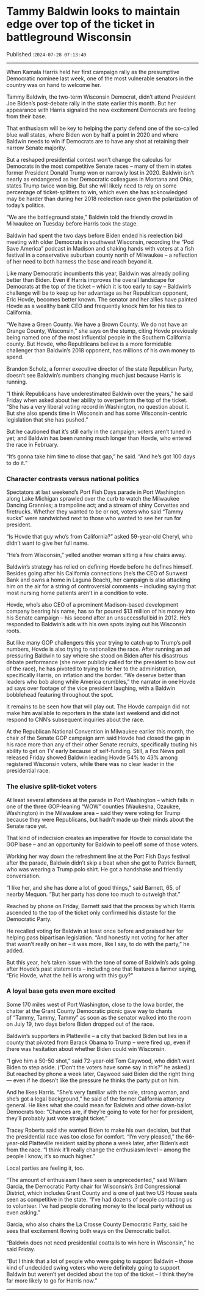 # Tammy Baldwin looks to maintain edge over top of the ticket in battleground Wisconsin

Published :`2024-07-28 07:13:40`

---

When Kamala Harris held her first campaign rally as the presumptive Democratic nominee last week, one of the most vulnerable senators in the country was on hand to welcome her.

Tammy Baldwin, the two-term Wisconsin Democrat, didn’t attend President Joe Biden’s post-debate rally in the state earlier this month. But her appearance with Harris signaled the new excitement Democrats are feeling from their base.

That enthusiasm will be key to helping the party defend one of the so-called blue wall states, where Biden won by half a point in 2020 and where Baldwin needs to win if Democrats are to have any shot at retaining their narrow Senate majority.

But a reshaped presidential contest won’t change the calculus for Democrats in the most competitive Senate races – many of them in states former President Donald Trump won or narrowly lost in 2020. Baldwin isn’t nearly as endangered as her Democratic colleagues in Montana and Ohio, states Trump twice won big. But she will likely need to rely on some percentage of ticket-splitters to win, which even she has acknowledged may be harder than during her 2018 reelection race given the polarization of today’s politics.

“We are the battleground state,” Baldwin told the friendly crowd in Milwaukee on Tuesday before Harris took the stage.

Baldwin had spent the two days before Biden ended his reelection bid meeting with older Democrats in southwest Wisconsin, recording the “Pod Save America” podcast in Madison and shaking hands with voters at a fish festival in a conservative suburban county north of Milwaukee – a reflection of her need to both harness the base and reach beyond it.

Like many Democratic incumbents this year, Baldwin was already polling better than Biden. Even if Harris improves the overall landscape for Democrats at the top of the ticket – which it is too early to say – Baldwin’s challenge will be to keep up her advantage as her Republican opponent, Eric Hovde, becomes better known. The senator and her allies have painted Hovde as a wealthy bank CEO and frequently knock him for his ties to California.

“We have a Green County. We have a Brown County. We do not have an Orange County, Wisconsin,” she says on the stump, citing Hovde previously being named one of the most influential people in the Southern California county. But Hovde, who Republicans believe is a more formidable challenger than Baldwin’s 2018 opponent, has millions of his own money to spend.

Brandon Scholz, a former executive director of the state Republican Party, doesn’t see Baldwin’s numbers changing much just because Harris is running.

“I think Republicans have underestimated Baldwin over the years,” he said Friday when asked about her ability to overperform the top of the ticket. “She has a very liberal voting record in Washington, no question about it. But she also spends time in Wisconsin and has some Wisconsin-centric legislation that she has pushed.”

But he cautioned that it’s still early in the campaign; voters aren’t tuned in yet; and Baldwin has been running much longer than Hovde, who entered the race in February.

“It’s gonna take him time to close that gap,” he said. “And he’s got 100 days to do it.”

### Character contrasts versus national politics

Spectators at last weekend’s Port Fish Days parade in Port Washington along Lake Michigan sprawled over the curb to watch the Milwaukee Dancing Grannies; a trampoline act; and a stream of shiny Corvettes and firetrucks. Whether they wanted to be or not, voters who said “Tammy sucks” were sandwiched next to those who wanted to see her run for president.

“Is Hovde that guy who’s from California?” asked 59-year-old Cheryl, who didn’t want to give her full name.

“He’s from Wisconsin,” yelled another woman sitting a few chairs away.

Baldwin’s strategy has relied on defining Hovde before he defines himself. Besides going after his California connections (he’s the CEO of Sunwest Bank and owns a home in Laguna Beach), her campaign is also attacking him on the air for a string of controversial comments – including saying that most nursing home patients aren’t in a condition to vote.

Hovde, who’s also CEO of a prominent Madison-based development company bearing his name, has so far poured $13 million of his money into his Senate campaign – his second after an unsuccessful bid in 2012. He’s responded to Baldwin’s ads with his own spots laying out his Wisconsin roots.

But like many GOP challengers this year trying to catch up to Trump’s poll numbers, Hovde is also trying to nationalize the race. After running an ad pressuring Baldwin to say where she stood on Biden after his disastrous debate performance (she never publicly called for the president to bow out of the race), he has pivoted to trying to tie her to the administration, specifically Harris, on inflation and the border. “We deserve better than leaders who bob along while America crumbles,” the narrator in one Hovde ad says over footage of the vice president laughing, with a Baldwin bobblehead featuring throughout the spot.

It remains to be seen how that will play out. The Hovde campaign did not make him available to reporters in the state last weekend and did not respond to CNN’s subsequent inquiries about the race.

At the Republican National Convention in Milwaukee earlier this month, the chair of the Senate GOP campaign arm said Hovde had closed the gap in his race more than any of their other Senate recruits, specifically touting his ability to get on TV early because of self-funding. Still, a Fox News poll released Friday showed Baldwin leading Hovde 54% to 43% among registered Wisconsin voters, while there was no clear leader in the presidential race.

### The elusive split-ticket voters

At least several attendees at the parade in Port Washington – which falls in one of the three GOP-leaning “WOW” counties (Waukesha, Ozaukee, Washington) in the Milwaukee area – said they were voting for Trump because they were Republicans, but hadn’t made up their minds about the Senate race yet.

That kind of indecision creates an imperative for Hovde to consolidate the GOP base – and an opportunity for Baldwin to peel off some of those voters.

Working her way down the refreshment line at the Port Fish Days festival after the parade, Baldwin didn’t skip a beat when she got to Patrick Barnett, who was wearing a Trump polo shirt. He got a handshake and friendly conversation.

“I like her, and she has done a lot of good things,” said Barnett, 65, of nearby Mequon. “But her party has done too much to outweigh that.”

Reached by phone on Friday, Barnett said that the process by which Harris ascended to the top of the ticket only confirmed his distaste for the Democratic Party.

He recalled voting for Baldwin at least once before and praised her for helping pass bipartisan legislation. “And honestly not voting for her after that wasn’t really on her – it was more, like I say, to do with the party,” he added.

But this year, he’s taken issue with the tone of some of Baldwin’s ads going after Hovde’s past statements – including one that features a farmer saying, “Eric Hovde, what the hell is wrong with this guy?”

### A loyal base gets even more excited

Some 170 miles west of Port Washington, close to the Iowa border, the chatter at the Grant County Democratic picnic gave way to chants of “Tammy, Tammy, Tammy” as soon as the senator walked into the room on July 19, two days before Biden dropped out of the race.

Baldwin’s supporters in Platteville – a city that backed Biden but lies in a county that pivoted from Barack Obama to Trump – were fired up, even if there was hesitation about whether Biden could win Wisconsin.

“I give him a 50-50 shot,” said 72-year-old Tom Caywood, who didn’t want Biden to step aside. (“Don’t the voters have some say in this?” he asked.) But reached by phone a week later, Caywood said Biden did the right thing — even if he doesn’t like the pressure he thinks the party put on him.

And he likes Harris. “She’s very familiar with the role, strong woman, and she’s got a legal background,” he said of the former California attorney general. He likes what she could mean for Baldwin and other down-ballot Democrats too: “Chances are, if they’re going to vote for her for president, they’ll probably just vote straight ticket.”

Tracey Roberts said she wanted Biden to make his own decision, but that the presidential race was too close for comfort. “I’m very pleased,” the 66-year-old Platteville resident said by phone a week later, after Biden’s exit from the race. “I think it’ll really change the enthusiasm level – among the people I know, it’s so much higher.”

Local parties are feeling it, too.

“The amount of enthusiasm I have seen is unprecedented,” said William Garcia, the Democratic Party chair for Wisconsin’s 3rd Congressional District, which includes Grant County and is one of just two US House seats seen as competitive in the state. “I’ve had dozens of people contacting us to volunteer. I’ve had people donating money to the local party without us even asking.”

Garcia, who also chairs the La Crosse County Democratic Party, said he sees that excitement flowing both ways on the Democratic ballot.

“Baldwin does not need presidential coattails to win here in Wisconsin,” he said Friday.

“But I think that a lot of people who were going to support Baldwin – those kind of undecided swing voters who were definitely going to support Baldwin but weren’t yet decided about the top of the ticket – I think they’re far more likely to go for Harris now.”

---

